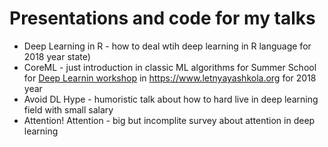 # Presentations and code for my talks

- Deep Learning in R - how to deal wtih deep learning in R language for 2018 year state)
- CoreML - just introduction in classic ML algorithms for Summer School for [Deep Learnin workshop](https://www.letnyayashkola.org/deeplearning/) in https://www.letnyayashkola.org for 2018 year
- Avoid DL Hype - humoristic talk about how to hard live in deep learning field with small salary
- Attention! Attention - big but incomplite survey about attention in deep learning